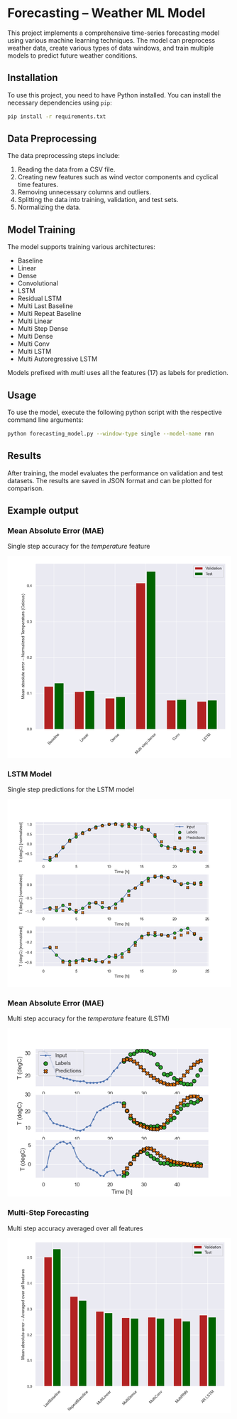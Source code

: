 # Forecasting – Weather ML Model

This project implements a comprehensive time-series forecasting model using various machine learning techniques. The
model can preprocess weather data, create various types of data windows, and train multiple models to predict future
weather conditions.

## Installation

To use this project, you need to have Python installed. You can install the necessary dependencies using `pip`:

```bash
pip install -r requirements.txt
```

## Data Preprocessing

The data preprocessing steps include:

1. Reading the data from a CSV file.
2. Creating new features such as wind vector components and cyclical time features.
3. Removing unnecessary columns and outliers.
4. Splitting the data into training, validation, and test sets.
5. Normalizing the data.

## Model Training

The model supports training various architectures:

- Baseline
- Linear
- Dense
- Convolutional
- LSTM
- Residual LSTM
- Multi Last Baseline
- Multi Repeat Baseline
- Multi Linear
- Multi Step Dense
- Multi Dense
- Multi Conv
- Multi LSTM
- Multi Autoregressive LSTM

Models prefixed with _multi_ uses all the features (17) as labels for prediction.

## Usage

To use the model, execute the following python script with the respective command line arguments:

```bash
python forecasting_model.py --window-type single --model-name rnn
```

## Results

After training, the model evaluates the performance on validation and test datasets. The results are saved in JSON
format and can be plotted for comparison.

## Example output

### Mean Absolute Error (MAE)

Single step accuracy for the _temperature_ feature

![MAE Results](results/results_MAE.png)

### LSTM Model

Single step predictions for the LSTM model

![LSTM Model](results/results_lstm.png)

### Mean Absolute Error (MAE)

Multi step accuracy for the _temperature_ feature (LSTM)

![Multi-step LSTM Results](results/results_multi_lstm.png)

### Multi-Step Forecasting

Multi step accuracy averaged over all features

![Multi-Step Forecasting](results/results_multi.png)
